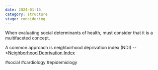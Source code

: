 ```yaml
---
date: 2024-01-15
category: structure
stage: considering
---
```


When evaluating social determinants of health, must consider that it is a multifaceted concept. 

A common approach is neighborhood deprivation index (NDI) -->[Neighborhood Deprivation Index](Neighborhood%20Deprivation%20Index.md)


#social 
#cardiology 
#epidemiology 